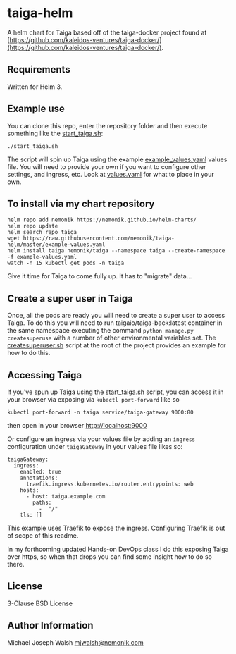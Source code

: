 # taiga-helm

A helm chart for Taiga based off of the taiga-docker project found at [https://github.com/kaleidos-ventures/taiga-docker/](https://github.com/kaleidos-ventures/taiga-docker/).

## Requirements

Written for Helm 3.

## Example use

You can clone this repo, enter the repository folder and then execute something like the [start_taiga.sh](start_taiga.sh):

```
./start_taiga.sh
```

The script will spin up Taiga using the example [example_values.yaml](example_values.yaml) values file.  You will need
to provide your own if you want to configure other settings, and ingress, etc.  Look at [values.yaml](values.yaml)
for what to place in your own.

## To install via my chart repository

```
helm repo add nemonik https://nemonik.github.io/helm-charts/
helm repo update
helm search repo taiga
wget https://raw.githubusercontent.com/nemonik/taiga-helm/master/example-values.yaml
helm install taiga nemonik/taiga --namespace taiga --create-namespace -f example-values.yaml
watch -n 15 kubectl get pods -n taiga
```

Give it time for Taiga to come fully up.  It has to "migrate" data...

## Create a super user in Taiga

Once, all the pods are ready you will need to create a super user to access Taiga. To do this you 
will need to run taigaio/taiga-back:latest container in the same namespace executing the command 
`python manage.py createsuperuse` with a number of other environmental variables set.  The 
[createsuperuser.sh](createsuperuser.sh) script at the root of the project provides an example 
for how to do this.

## Accessing Taiga

If you've spun up Taiga using the [start_taiga.sh](start_taiga.sh) script, you can access it in your
browser via exposing via `kubectl port-forward` like so

```
kubectl port-forward -n taiga service/taiga-gateway 9000:80
```

then open in your browser [http://localhost:9000](http://localhost:9000)

Or configure an ingress via your values file by adding an `ingress` configuration under
`taigaGateway` in your values file likes so:

```
taigaGateway:
  ingress:
    enabled: true
    annotations:
      traefik.ingress.kubernetes.io/router.entrypoints: web
    hosts:
      - host: taiga.example.com
        paths:
          -  "/"
    tls: []
``` 

This example uses Traefik to expose the ingress.  Configuring Traefik is out of scope of this 
readme.  

In my forthcoming updated Hands-on DevOps class I do this exposing Taiga over https, so when that
drops you can find some insight how to do so there.

## License

3-Clause BSD License

## Author Information

Michael Joseph Walsh <mjwalsh@nemonik.com>
